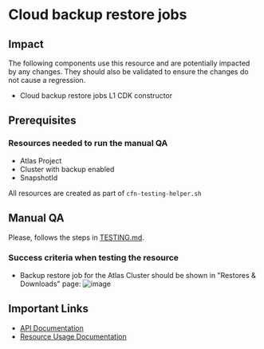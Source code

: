# Cloud backup restore jobs 

## Impact 
The following components use this resource and are potentially impacted by any changes. They should also be validated to ensure the changes do not cause a regression.
 - Cloud backup restore jobs  L1 CDK constructor


## Prerequisites 
### Resources needed to run the manual QA
- Atlas Project
- Cluster with backup enabled
- SnapshotId


All resources are created as part of `cfn-testing-helper.sh`

## Manual QA
Please, follows the steps in [TESTING.md](../../../TESTING.md.md).


### Success criteria when testing the resource
- Backup restore job for the Atlas Cluster should be shown in "Restores & Downloads" page:
![image](https://user-images.githubusercontent.com/5663078/227225795-0f1b6650-95fe-40ca-942d-99902b747aa2.png)
## Important Links
- [API Documentation](https://www.mongodb.com/docs/atlas/reference/api-resources-spec/#tag/Alert-Configurations/operation/listAlertConfigurations)
- [Resource Usage Documentation](https://www.mongodb.com/docs/atlas/configure-alerts/#configure-an-alert)